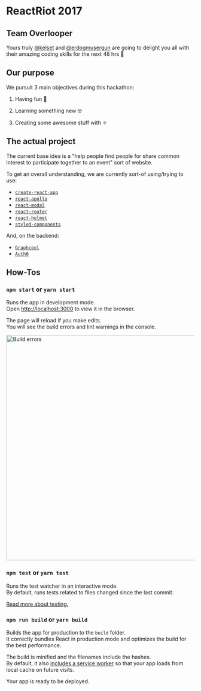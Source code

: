 # ReactRiot 2017

## Team Overlooper

Yours truly [@kelset](https://twitter.com/Kelset) and [@erdogmusergun](https://twitter.com/erdogmusergun) are going to delight you all with their amazing coding skills for the next 48 hrs 🤖

## Our purpose

We pursuit 3 main objectives during this hackathon:

1. Having fun 🕺

1. Learning something new 🤓

1. Creating some awesome stuff with ⚛️

## The actual project

The current base idea is a "help people find people for share common interest to participate together to an event" sort of website.

To get an overall understanding, we are currently sort-of using/trying to use:

* [`create-react-app`](https://github.com/facebookincubator/create-react-app)
* [`react-apollo`](https://github.com/apollographql/react-apollo)
* [`react-modal`](https://github.com/reactjs/react-modal)
* [`react-router`](https://github.com/ReactTraining/react-router)
* [`react-helmet`](https://github.com/nfl/react-helmet)
* [`styled-components`](https://github.com/styled-components/styled-components)

And, on the backend:

* [`Graphcool`](https://www.graph.cool/)
* [`Auth0`](https://www.graph.cool/docs/reference/integrations/auth0-naed3eecie/)

## How-Tos

### `npm start` or `yarn start`

Runs the app in development mode.<br>
Open [http://localhost:3000](http://localhost:3000) to view it in the browser.

The page will reload if you make edits.<br>
You will see the build errors and lint warnings in the console.

<img src='https://camo.githubusercontent.com/41678b3254cf583d3186c365528553c7ada53c6e/687474703a2f2f692e696d6775722e636f6d2f466e4c566677362e706e67' width='600' alt='Build errors'>

### `npm test` or `yarn test`

Runs the test watcher in an interactive mode.<br>
By default, runs tests related to files changed since the last commit.

[Read more about testing.](https://github.com/facebookincubator/create-react-app/blob/master/packages/react-scripts/template/README.md#running-tests)

### `npm run build` or `yarn build`

Builds the app for production to the `build` folder.<br>
It correctly bundles React in production mode and optimizes the build for the best performance.

The build is minified and the filenames include the hashes.<br>
By default, it also [includes a service worker](https://github.com/facebookincubator/create-react-app/blob/master/packages/react-scripts/template/README.md#making-a-progressive-web-app) so that your app loads from local cache on future visits.

Your app is ready to be deployed.
